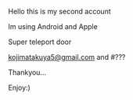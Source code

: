 Hello this is my second account

Im using Android and Apple

Super teleport door

kojimatakuya5@gmail.com     and     #???

Thankyou...

Enjoy:)
